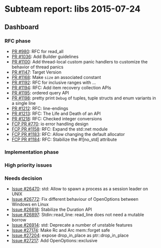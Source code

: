 # Subteam report: libs 2015-07-24

## Dashboard

### RFC phase

- [PR #980](https://github.com/rust-lang/rfcs/pull/980):
  RFC for read_all
- [PR #1036](https://github.com/rust-lang/rfcs/pull/1036):
  Add Builder guidelines
- [PR #1100](https://github.com/rust-lang/rfcs/pull/1100):
  Add thread-local custom panic handlers to customize the behavior of thread panics
- [PR #1147](https://github.com/rust-lang/rfcs/pull/1147):
  Target Version
- [PR #1168](https://github.com/rust-lang/rfcs/pull/1168):
  Make `size` an associated constant
- [PR #1192](https://github.com/rust-lang/rfcs/pull/1192):
  RFC for inclusive ranges with ...
- [PR #1194](https://github.com/rust-lang/rfcs/pull/1194):
  RFC: Add item recovery collection APIs
- [PR #1195](https://github.com/rust-lang/rfcs/pull/1195):
  ordered query API
- [PR #1198](https://github.com/rust-lang/rfcs/pull/1198):
  pretty print `Debug` of tuples, tuple structs and enum variants in a single line
- [PR #1212](https://github.com/rust-lang/rfcs/pull/1212):
  RFC: line-endings
- [PR #1213](https://github.com/rust-lang/rfcs/pull/1213):
  RFC: The Life and Death of an API
- [PR #1218](https://github.com/rust-lang/rfcs/pull/1218):
  RFC: Checked integer conversions
- [FCP PR #770](https://github.com/rust-lang/rfcs/pull/770):
  io error handling design
- [FCP PR #1158](https://github.com/rust-lang/rfcs/pull/1158):
  RFC: Expand the std::net module
- [FCP PR #1183](https://github.com/rust-lang/rfcs/pull/1183):
  RFC: Allow changing the default allocator
- [FCP PR #1184](https://github.com/rust-lang/rfcs/pull/1184):
  RFC: Stabilize the #![no_std] attribute

### Implementation phase


### High priority issues


### Needs decision

- [Issue #26470](https://github.com/rust-lang/rust/pull/26470):
  std: Allow to spawn a process as a session leader on UNIX
- [Issue #26772](https://github.com/rust-lang/rust/pull/26772):
  Fix different behaviour of OpenOptions between Windows en Linux
- [Issue #26818](https://github.com/rust-lang/rust/pull/26818):
  Stabilize the Duration API
- [Issue #26897](https://github.com/rust-lang/rust/pull/26897):
  Stdin::read_line: read_line does not need a mutable borrow
- [Issue #26914](https://github.com/rust-lang/rust/pull/26914):
  std: Deprecate a number of unstable features
- [Issue #27174](https://github.com/rust-lang/rust/pull/27174):
  Make Rc and Arc mem::forget safe
- [Issue #27204](https://github.com/rust-lang/rust/pull/27204):
  expose drop_in_place as ptr::drop_in_place
- [Issue #27217](https://github.com/rust-lang/rust/pull/27217):
  Add OpenOptions::exclusive
